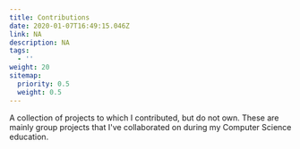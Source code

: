 ```yaml
---
title: Contributions
date: 2020-01-07T16:49:15.046Z
link: NA
description: NA
tags:
  - ''
weight: 20
sitemap:
  priority: 0.5
  weight: 0.5
---
```

<!--

This page represents the landing page for "contributions" section. It is also shown under the homepage header for "contributions". It should be therefore relatively short and sweet.

-->



<p>A collection of projects to which I contributed, but do not own. These are mainly group projects that I've collaborated on during my Computer Science education.</p>
